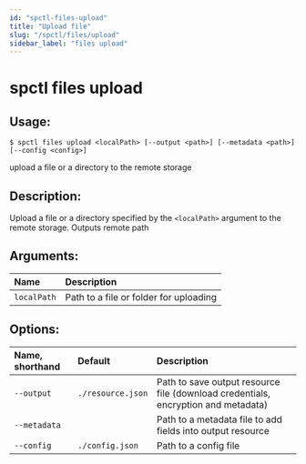 ```yaml
---
id: "spctl-files-upload"
title: "Upload file"
slug: "/spctl/files/upload"
sidebar_label: "files upload"
---
```


# spctl files upload

## Usage:

```shell
$ spctl files upload <localPath> [--output <path>] [--metadata <path>] [--config <config>]
```

upload a file or a directory to the remote storage 

## Description:

Upload a file or a directory specified by the `<localPath>` argument to the remote storage. Outputs remote path

## Arguments:

|**Name**|**Description**|
| :- | :- |
|`localPath`|Path to a file or folder for uploading|

## Options:

|**Name, shorthand**|**Default**|**Description**|
| :- | :- | :- |
|`--output`|`./resource.json`|Path to save output resource file (download credentials, encryption and metadata)|
|`--metadata`||Path to a metadata file to add fields into output resource|
|`--config`|`./config.json`|Path to a config file|
